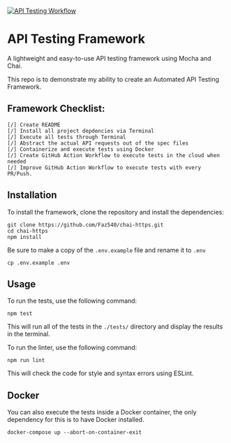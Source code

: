 [![API Testing Workflow](https://github.com/Faz540/chai-https/actions/workflows/api-testing.yml/badge.svg?branch=main)](https://github.com/Faz540/chai-https/actions/workflows/api-testing.yml)

# API Testing Framework

A lightweight and easy-to-use API testing framework using Mocha and Chai.

This repo is to demonstrate my ability to create an Automated API Testing Framework.

## Framework Checklist:
```
[/] Create README
[/] Install all project depdencies via Terminal
[/] Execute all tests through Terminal
[/] Abstract the actual API requests out of the spec files
[/] Containerize and execute tests using Docker
[/] Create GitHub Action Workflow to execute tests in the cloud when needed
[/] Improve GitHub Action Workflow to execute tests with every PR/Push.
```

## Installation

To install the framework, clone the repository and install the dependencies:

```
git clone https://github.com/Faz540/chai-https.git
cd chai-https
npm install
```

Be sure to make a copy of the `.env.example` file and rename it to `.env`
```
cp .env.example .env
```

## Usage

To run the tests, use the following command:

```
npm test
```

This will run all of the tests in the `./tests/` directory and display the results in the terminal.

To run the linter, use the following command:

```
npm run lint
```

This will check the code for style and syntax errors using ESLint.

## Docker
You can also execute the tests inside a Docker container, the only dependency for this is to have Docker installed.

```
docker-compose up --abort-on-container-exit
```

